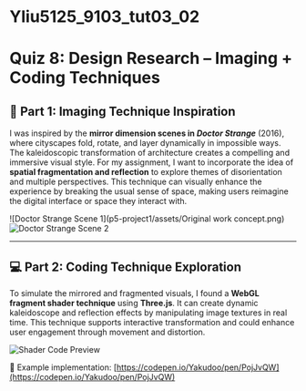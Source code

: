 # Yliu5125_9103_tut03_02
# Quiz 8: Design Research – Imaging + Coding Techniques

## 🎨 Part 1: Imaging Technique Inspiration

I was inspired by the **mirror dimension scenes in *Doctor Strange*** (2016), where cityscapes fold, rotate, and layer dynamically in impossible ways. The kaleidoscopic transformation of architecture creates a compelling and immersive visual style. For my assignment, I want to incorporate the idea of **spatial fragmentation and reflection** to explore themes of disorientation and multiple perspectives. This technique can visually enhance the experience by breaking the usual sense of space, making users reimagine the digital interface or space they interact with.

![Doctor Strange Scene 1](p5-project1/assets/Original work concept.png)
![Doctor Strange Scene 2](https://i.imgur.com/UsmIBZ4.jpg)

---

## 💻 Part 2: Coding Technique Exploration

To simulate the mirrored and fragmented visuals, I found a **WebGL fragment shader technique** using **Three.js**. It can create dynamic kaleidoscope and reflection effects by manipulating image textures in real time. This technique supports interactive transformation and could enhance user engagement through movement and distortion.

![Shader Code Preview](https://i.imgur.com/M7cMgEX.png)

🔗 Example implementation: [https://codepen.io/Yakudoo/pen/PojJvQW](https://codepen.io/Yakudoo/pen/PojJvQW)
